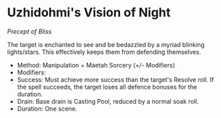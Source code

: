 # Uzhidohmi's Vision of Night

_Precept of Bliss_

The target is enchanted to see and be bedazzled by a myriad blinking lights/stars. This effectively keeps them from defending themselves.

* Method: Manipulation + Maetah Sorcery (+/- Modifiers)
* Modifiers:
* Success: Must achieve more success than the target's Resolve roll. If the spell succeeds, the target loses all defence bonuses for the duration.
* Drain: Base drain is Casting Pool, reduced by a normal soak roll.
* Duration: One scene.